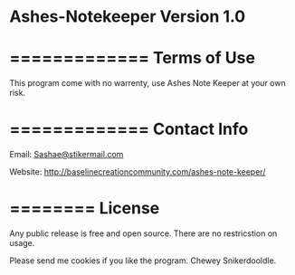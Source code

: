 # Ashes-Notekeeper Version 1.0

=============
Terms of Use
=============

This program come with no warrenty, use Ashes Note Keeper at your own risk.

=============
Contact Info
=============

Email: Sashae@stikermail.com

Website: http://baselinecreationcommunity.com/ashes-note-keeper/

========
License
========

Any public release is free and open source. There are no restricstion on usage. 

Please send me cookies if you like the program. Chewey Snikerdooldle.
